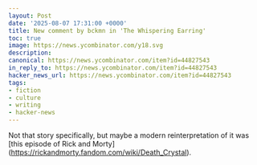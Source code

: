 ```yaml
---
layout: Post
date: '2025-08-07 17:31:00 +0000'
title: New comment by bckmn in 'The Whispering Earring'
toc: true
image: https://news.ycombinator.com/y18.svg
description:
canonical: https://news.ycombinator.com/item?id=44827543
in_reply_to: https://news.ycombinator.com/item?id=44827543
hacker_news_url: https://news.ycombinator.com/item?id=44827543
tags:
- fiction
- culture
- writing
- hacker-news
---
```



<p>Not that story specifically, but maybe a modern reinterpretation of it was [this episode of Rick and Morty](<a href="https://rickandmorty.fandom.com/wiki/Death_Crystal" rel="nofollow">https://rickandmorty.fandom.com/wiki/Death_Crystal</a>).</p>
